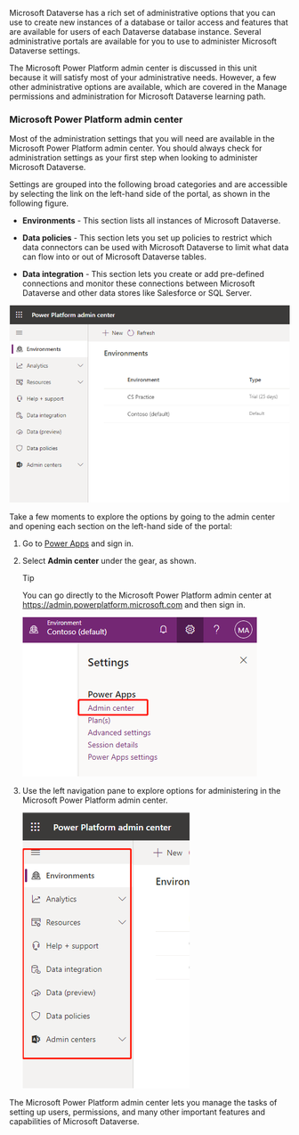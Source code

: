 Microsoft Dataverse has a rich set of administrative options that you can use
to create new instances of a database or tailor access and features
that are available for users of each Dataverse database instance.
Several administrative portals are available for you to use to
administer Microsoft Dataverse settings. 

The Microsoft Power Platform admin center is discussed in this unit because it will satisfy most of 
your administrative needs. However, a few other administrative options are available, 
which are covered in the Manage permissions and administration for Microsoft Dataverse 
learning path. 

### Microsoft Power Platform admin center

Most of the administration settings that you will need are available in the
Microsoft Power Platform admin center. You should always check for administration
settings as your first step when looking to administer Microsoft Dataverse.

Settings are grouped into the following broad categories and are accessible
by selecting the link on the left-hand side of the portal, as shown
in the following figure.

-   **Environments** - This section lists all instances of Microsoft Dataverse.

-   **Data policies** - This section lets you set up policies to restrict
    which data connectors can be used with Microsoft Dataverse to limit
    what data can flow into or out of Microsoft Dataverse tables.

-   **Data integration** - This section lets you create or add pre-defined
    connections and monitor these connections between Microsoft Dataverse and other data stores like Salesforce or SQL Server.

![Environment Listing](../media/list-environments.png)

Take a few moments to explore the options by going to the admin center
and opening each section on the left-hand side of the portal:

1.  Go to [Power Apps](https://www.powerapps.com) and sign in.

2.  Select **Admin center** under the gear, as shown.

    > [!TIP]
    > You can go directly to the Microsoft Power Platform admin center at <https://admin.powerplatform.microsoft.com> and then sign in.

    ![Gear menu admin center selection](../media/admin-center.png)   

3.  Use the left navigation pane to explore options for administering in the Microsoft Power Platform admin center. 

    ![Admin menu options in Microsoft Power Platform](../media/admin-menu-options.png)

The Microsoft Power Platform admin center lets you manage the tasks of setting up users, permissions, and many other important features and
capabilities of Microsoft Dataverse. 
